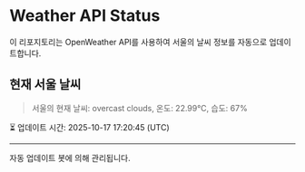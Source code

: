 
# Weather API Status

이 리포지토리는 OpenWeather API를 사용하여 서울의 날씨 정보를 자동으로 업데이트합니다.

## 현재 서울 날씨
> 서울의 현재 날씨: overcast clouds, 온도: 22.99°C, 습도: 67%

⏳ 업데이트 시간: 2025-10-17 17:20:45 (UTC)

---
자동 업데이트 봇에 의해 관리됩니다.
